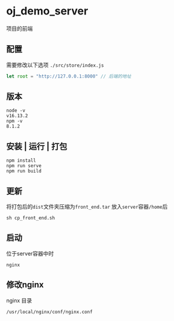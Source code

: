 <!--
 * @Author: 
 * @Date: 2022-01-24 19:22:40
 * @LastEditors: Please set LastEditors
 * @LastEditTime: 2022-11-08 21:02:15
 * @Description: 请填写简介
-->
# oj_demo_server
项目的前端
## 配置
需要修改以下选项
`./src/store/index.js`
```javascript
let root = "http://127.0.0.1:8000" // 后端的地址
```
## 版本
```
node -v
v16.13.2
npm -v
8.1.2
```
## 安装 | 运行 | 打包
```
npm install
npm run serve
npm run build
```

## 更新
将打包后的`dist`文件夹压缩为`front_end.tar`
放入`server`容器`/home`后
```shell
sh cp_front_end.sh
```

## 启动
位于server容器中时
```shell
nginx
```
## 修改nginx
nginx 目录
```
/usr/local/nginx/conf/nginx.conf
```